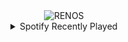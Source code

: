 <div align="center">
<picture>
    <source media="(prefers-color-scheme: dark)" srcset="https://i.ibb.co/tzSJ1p4/output-gif.gif">
    <source media="(prefers-color-scheme: light)" srcset="https://i.ibb.co/tzSJ1p4/output-gif.gif">
    <img alt="RENOS" src="https://i.ibb.co/tzSJ1p4/output-gif.gif">
</picture>
<details>
<summary>Spotify Recently Played</summary>
<img src="https://spotify-recently-played-readme.vercel.app/api?user=31d6d6zerc5ct6kck32na2ozsqf4&unique=1&width=400" alt="Spotify" />
</details>
</div>

<!-- Image deletion URL: https://ibb.co/LrMZsd8/515fdd0e220a68216db6ee72ce50638d -->